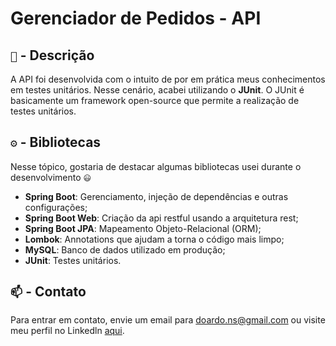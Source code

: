 # Gerenciador de Pedidos - API

## `📑` -  Descrição
A API foi desenvolvida com o intuito de por em prática meus conhecimentos em testes unitários. Nesse cenário, acabei utilizando
o **JUnit**. O JUnit é basicamente um framework open-source que permite a realização de testes unitários.

## `⚙️` -  Bibliotecas
Nesse tópico, gostaria de destacar algumas bibliotecas usei durante o desenvolvimento `😃`
  - **Spring Boot**: Gerenciamento, injeção de dependências e outras configurações;
  - **Spring Boot Web**: Criação da api restful usando a arquitetura rest;
  - **Spring Boot JPA**: Mapeamento Objeto-Relacional (ORM);
  - **Lombok**: Annotations que ajudam a torna o código mais limpo;
  - **MySQL**: Banco de dados utilizado em produção;
  - **JUnit**: Testes unitários.

## `📫` - Contato

Para entrar em contato, envie um email para doardo.ns@gmail.com ou visite meu perfil no Linkedln [aqui](https://www.linkedin.com/in/carlos-eduardo-ns/).
